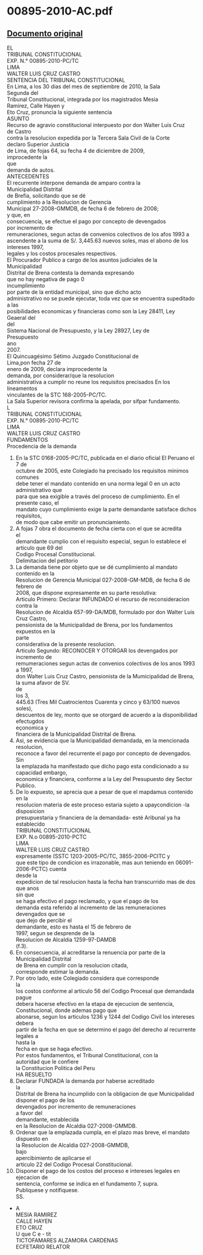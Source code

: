
00895-2010-AC.pdf
=================
  
[Documento original](https://tc.gob.pe/jurisprudencia/2010/00895-2010-AC.pdf)  
---  
EL  
TRIBUNAL CONSTITUCIONAL  
EXP. N.° 00895-2010-PC/TC  
LIMA  
WALTER LUIS ÇRUZ CASTRO  
SENTENCIA DEL TRIBUNAL CONSTITUCIONAL  
En Lima, a los 30 dias del mes de septiembre de 2010, la Sala  
Segunda del  
Tribunal Constitucional, integrada por los magistrados Mesia  
Ramirez, Calle Hayen y  
Eto Cruz, pronuncia la siguiente sentencia  
ASUNTO  
Recurso de agravio constitucional interpuesto por don Walter Luis Cruz  
de Castro  
contra la resolucion expedida por la Tercera Sala Civil de la Corte  
declaro Superior Justicia  
de Lima, de fojas 64, su fecha 4 de diciembre de 2009,  
improcedente la  
que  
demanda de autos.  
ANTECEDENTES  
El recurrente interpone demanda de amparo contra la  
Municipalidad Distrital  
de Brefia, solicitando que se dé  
cumplimiento a la Resolucion de Gerencia  
Municipal 27-2008-GMMDB, de fecha 6 de febrero de 2008;  
y que, en  
consecuencia, se efectue el pago por concepto de devengados  
por incremento de  
remuneraciones, segun actas de convenios colectivos de los afos 1993 a  
ascendente a la suma de S/. 3,445.63 nuevos soles, mas el abono de los intereses 1997,  
legales y los costos procesales respectivos.  
El Procurador Publico a cargo de los asuntos judiciales de la  
Municipalidad  
Distrital de Brena contesta la demanda expresando  
que no hay negativa de pago 0  
incumplimiento  
por parte de la entidad municipal, sino que dicho acto  
administrativo no se puede ejecutar, toda vez que se encuentra supeditado a las  
posibilidades economicas y financieras como son la Ley 28411, Ley  
Geaeral del  
del  
Sistema Nacional de Presupuesto, y la Ley 28927, Ley de  
Presupuesto  
ano  
2007.  
El Quincuagésimo Sétimo Juzgado Constitucional de  
Lima,pon fecha 27 de  
enero de 2009, declara improcedente la  
demanda, por considerar/que la resolucion  
administrativa a cumplir no reune los requisitos precisados En los  
lineamentos  
vinculantes de la STC 168-2005-PC/TC.  
La Sala Superior revisora confirma la apelada, por sifpar fundamento.  
L  
TRIBUNAL CONSTITUCIONAL  
EXP. N.° 00895-2010-PC/TC  
LIMA  
WALTER LUIS CRUZ CASTRO  
FUNDAMENTOS  
Procedencia de la demanda  
1. En la STC 0168-2005-PC/TC, publicada en el diario oficial El Peruano el 7 de  
octubre de 2005, este Colegiado ha precisado los requisitos minimos comunes  
debe tener el mandato contenido en una norma legal 0 en un acto administrativo que  
para que sea exigible a través del proceso de cumplimiento. En el presente caso, el  
mandato cuyo cumplimiento exige la parte demandante satisface dichos  
requisitos,  
de modo que cabe emitir un pronunciamiento.  
2. A fojas 7 obra el documento de fecha cierta con el que se acredita  
el  
demandante cumplio con el requisito especial, segun lo establece el articulo que 69 del  
Codigo Procesal Constitucional.  
Delimitacion del petitorio  
3. La demanda tiene por objeto que se dé cumplimiento al mandato contenido en la  
Resolucion de Gerencia Municipal 027-2008-GM-MDB, de fecha 6 de febrero de  
2008, que dispone expresamente en su parte resolutiva:  
Articulo Primero: Declarar INFUNDADO el recurso de reconsideracion contra la  
Resolucion de Alcaldia 657-99-DA/MDB, formulado por don Walter Luis Cruz Castro,  
pensionista de la Municipalidad de Brena, por los fundamentos expuestos en la  
parte  
considerativa de la presente resolucion.  
Articulo Segundo: RECONOCER Y OTORGAR los devengados por incremento de  
remumeraciones segun actas de convenios colectivos de los anos 1993 a 1997,  
don Walter Luis Cruz Castro, pensionista de la Mumicipalidad de Brena, la suma afavor de SV.  
de  
los 3,  
445.63 (Tres Mil Cuatrocientos Cuarenta y cinco y 63/100 nuevos soles),  
descuentos de ley, monto que se otorgard de acuerdo a la disponibilidad efectugdos  
eçonomica y  
financiera de la Municipalidad Distrital de Brena.  
4. Asi, se evidencia que la Municipalidad demandada, en la mencionada resolucion,  
reconoce a favor del recurrente el pago por concepto de devengados. Sin  
la emplazada ha manifestado que dicho pago esta condicionado a su capacidad embargo,  
economica y financiera, conforme a la Ley del Presupuesto dey Sector Publico.  
5. De lo expuesto, se aprecia que a pesar de que el mapdamus contenido en la  
resolucion materia de este proceso estaria sujeto a upaycondicion -la disposicion  
presupuestaria y financiera de la demandada- esté Aribunal ya ha establecido  
TRIBUNAL CONSTITUCIONAL  
EXP. N.o 00895-2010-PCTC  
LIMA  
WALTER LUIS CRUZ CASTRO  
expresamente (SSTC 1203-2005-PC/TC, 3855-2006-PCITC y  
que este tipo de condicion es irrazonable, mas aun teniendo en 06091-2006-PCTC) cuenta  
desde la  
expedicion de tal resolucion hasta la fecha han transcurrido mas de dos que anos  
sin que  
se haga efectivo el pago reclamado, y que el pago de los  
demanda esta referido al incremento de las remuneraciones devengados que se  
que dejo de percibir el  
demandante, esto es hasta el 15 de febrero de  
1997, segun se desprende de la  
Resolucion de Alcaldia 1259-97-DAMDB  
(f.3).  
6. En consecuencia, al acreditarse la renuencia por parte de la  
Municipalidad Distrital  
de Brena en cumplir con la resolucion citada,  
corresponde estimar la demanda.  
7. Por otro lado, este Colegiado considera que corresponde  
la  
los costos conforme al articulo 56 del Codigo Procesal que demandada pague  
debera hacerse efectivo en la etapa de ejecucion de sentencia, Constitucional, donde ademas pago que  
abonarse, segun los articulos 1236 y 1244 del Codigo Civil los intereses debera  
partir de la fecha en que se determino el pago del derecho al recurrente legales a  
hasta la  
fecha en que se haga efectivo.  
Por estos fundamentos, el Tribunal Constitucional, con la  
autoridad que le confiere  
la Constitucion Politica del Peru  
HA RESUELTO  
1. Declarar FUNDADA la demanda por haberse acreditado  
la  
Distrital de Brena ha incumplido con la obligacion de que Municipalidad  
disponer el pago de los  
devengados por incremento de remuneraciones  
a favor del  
demandante, establecida  
en la Resolucion de Alcaldia 027-2008-GMMDB.  
2. Ordenar que la emplazada cumpla, en el plazo mas breve, el mandato  
dispuesto en  
la Resolucion de Alcaldia 027-2008-GMMDB,  
bajo  
apercibimiento de aplicarse el  
articulo 22 del Codigo Procesal Constitucional.  
3. Disponer el pago de los costos del proceso e intereses legales en  
ejecacion de  
sentencia, conforme se indica en el fundamento 7, supra.  
Publiquese y notifiquese.  
SS.  
- A  
MESIA RAMIREZ  
CALLE HAYEN  
ETO CRUZ  
U que C e - tit  
TICTOFAMARES ALZAMORA CARDENAS  
ECFETARIO RELATOR